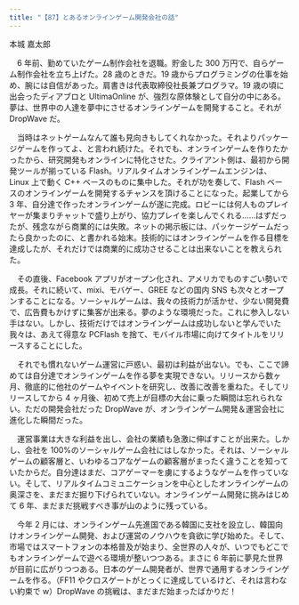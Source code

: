 ```yaml
---
title: "【87】とあるオンラインゲーム開発会社の話"
---
```



本城 嘉太郎


　6 年前、勤めていたゲーム制作会社を退職。貯金した 300 万円で、自らゲーム制作会社を立ち上げた。28 歳のときだ。19 歳からプログラミングの仕事を始め、腕には自信があった。肩書きは代表取締役社長兼プログラマ。19 歳の頃に出会ったディアブロと UltimaOnline が、強烈な原体験として自分の中にある。夢は、世界中の人達を夢中にさせるオンラインゲームを開発すること。それが DropWave だ。

　当時はネットゲームなんて誰も見向きもしてくれなかった。それよりパッケージゲームを作ってよ、と言われ続けた。それでも、オンラインゲームを作りたかったから、研究開発もオンラインに特化させた。クライアント側は、最初から開発ツールが揃っている Flash。リアルタイムオンラインゲームエンジンは、Linux 上で動く C++ ベースのものに集中した。それが功を奏して、Flash ベースのオンラインゲームを開発するチャンスを頂けることになった。起業してから 3 年、自分達で作ったオンラインゲームが遂に完成。ロビーには何人ものプレイヤーが集まりチャットで盛り上がり、協力プレイを楽しんでくれる……はずだったが、残念ながら商業的には失敗。ネットの掲示板には、パッケージゲームだったら良かったのに、と書かれる始末。技術的にはオンラインゲームを作る目標を達成したが、それだけでは商業的に成功させることは出来ないことを教えられた。

　その直後、Facebook アプリがオープン化され、アメリカでものすごい勢いで成長。それに続いて、mixi、モバゲー、GREE などの国内 SNS も次々とオープンすることになる。ソーシャルゲームは、我々の技術力が活かせ、少ない開発費で、広告費もかけずに集客が出来る。夢のような環境だった。これに参入しない手はない。しかし、技術だけではオンラインゲームは成功しないと学んでいた我々は、あえて得意な PCFlash を捨て、モバイル市場に向けてタイトルをリリースすることにした。

　それでも慣れないゲーム運営に戸惑い、最初は利益が出ない。でも、ここで諦めては自分達でオンラインゲームを作る夢を実現できない。リリースから数ヶ月、徹底的に他社のゲームやイベントを研究し、改善に改善を重ねた。そしてリリースしてから 4 ヶ月後、初めて売上が目標の大台に乗った瞬間は忘れられない。ただの開発会社だった DropWave が、オンラインゲーム開発＆運営会社に進化した瞬間だった。

　運営事業は大きな利益を出し、会社の業績も急激に伸ばすことが出来た。しかし、会社を 100%のソーシャルゲーム会社にはしなかった。それは、ソーシャルゲームの顧客層と、いわゆるコアなゲームの顧客層がまったく違うことを知っていたからだ。自分達はまだ、コアゲーマーを虜にするようなゲームを作っていない。そして、リアルタイムコミュニケーションを中心としたオンラインゲームの奥深さを、まだまだ掘り下げられていない。オンラインゲーム開発に挑みはじめて 6 年、まだまだ挑戦すべき事が山のように残っている。

　今年 2 月には、オンラインゲーム先進国である韓国に支社を設立し、韓国向けオンラインゲーム開発、および運営のノウハウを貪欲に学び始めた。そして、市場ではスマートフォンの本格普及が始まり、全世界の人々が、いつでもどこでもオンラインゲームで遊べる環境が整いつつある。まさに 6 年前に夢見た世界が目前に広がりつつある。日本のゲーム開発者が、世界で通用するオンラインゲームを作る。（FF11 やクロスゲートがとっくに達成しているけど、それは言わない約束で w）DropWave の挑戦は、まだまだ始まったばかりだ！
